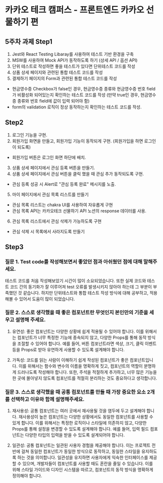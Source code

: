 # 카카오 테크 캠퍼스 - 프론트엔드 카카오 선물하기 편

## 5주차 과제 Step1
1. Jest와 React Testing Libaray를 사용하여 테스트 기반 환경을 구축
2. MSW를 사용하여 Mock API가 동작하도록 하기 (상세 API / 옵션 API)
3. 단위 테스트로 작성하면 좋을 테스트가 있다면 단위테스트 코드를 작성
4. 상품 상세 페이지와 관련된 통합 테스트 코드를 작성
5. 결제하기 페이지의 Form과 관련된 통합 테스트 코드를 작성
- 현금영수증 Checkbox가 false인 경우, 현금영수증 종류와 현금영수증 번호 field가 비활성화 되어있는지 확인하는 테스트 코드를 작성 (만약 true인 경우, 현금영수증 종류와 번호 field에 값이 입력 되어야 함)
- form의 validation 로직이 정상 동작하는지 확인하는 테스트 코드를 작성.

## Step2 
1. 로그인 기능을 구현.
2. 회원가입 화면을 만들고, 회원가입 기능이 동작되게 구현. (회원가입을 하면 로그인이 되도록)
- 회원가입 버튼은 로그인 화면 하단에 배치.
3. 상품 상세 페이지에서 관심 등록 버튼을 만들기.
4. 상품 상세 페이지에서 관심 버튼을 클릭 했을 때 관심 추가 동작되도록 구현.
- 관심 등록 성공 시 Alert로 "관심 등록 완료" 메시지를 노출.
5. 마이 페이지에서 관심 목록 리스트를 만들기
- 관심 목록 리스트는 chakra UI를 사용하여 자유롭게 구현
- 관심 목록 API는 카카오테크 선물하기 API 노션의 response 데이터를 사용.
6. 관심 목록 리스트에서 관심 삭제가 가능하도록 구현
- 관심 삭제 시 목록에서 사라지도록 만들기

## Step3
### 질문 1. Test code를 작성해보면서 좋았던 점과 아쉬웠던 점에 대해 말해주세요.
테스트 코드를 처음 작성해보았기 시간이 많이 소요되었습니다. 또한 실제 코드와 테스트 코드 간의 동기화가 잘 이루어져 test 오류를 발생시키지 않아야 하는데 그 부분이 부족했던 것 같습니다. 
하지만 단위테스트와 통합 테스트 작성 방식에 대해 공부하고, 적용해볼 수 있어서 도움이 많이 되었습니다. 

### 질문 2. 스스로 생각했을 때 좋은 컴포넌트란 무엇인지 본인만의 기준을 세우고 설명해 주세요.
1. 유연성: 좋은 컴포넌트는 다양한 상황에 쉽게 적용될 수 있어야 합니다. 이를 위해서는 컴포넌트가 너무 특정한 기능에 종속되지 않고, 다양한 Props를 통해 동작 방식을 조절할 수 있어야 합니다.
예를 들어, 버튼 컴포넌트라면 색상, 크기, 클릭 이벤트 등을 Props로 받아 유연하게 사용할 수 있도록 설계해야 합니다.

2. 가독성: 코드를 읽는 사람이 이해하기 쉽게 작성된 컴포넌트가 좋은 컴포넌트입니다. 이를 위해서는 함수와 변수의 이름을 명확하게 짓고, 컴포넌트의 역할이 분명하게 드러나도록 작성해야 합니다. 또한, 주석을 적절하게 추가하고, 너무 많은 기능을 한 곳에 몰아넣지 않도록 컴포넌트를 적절히 분리하는 것도 중요하다고 생각합니다.

### 질문 3. 스스로 생각했을 때 공통 컴포넌트를 만들 때 가장 중요한 요소 2개를 선택하고 이유와 함께 설명해주세요.
1. 재사용성: 공통 컴포넌트는 여러 곳에서 재사용될 것을 염두에 두고 설계해야 합니다. 재사용성이 높은 컴포넌트는 다양한 상황에서도 동일한 컴포넌트를 사용할 수 있게 합니다. 이를 위해서는 특정한 로직이나 스타일에 의존하지 않고, 다양한 Props를 통해 설정을 변경할 수 있도록 설계해야 합니다. 예를 들어, 입력 필드 컴포넌트는 다양한 타입의 입력을 받을 수 있도록 설계되어야 합니다.

2. 일관성: 공통 컴포넌트는 일관된 사용자 경험을 제공해야 합니다. 이는 프로젝트 전반에 걸쳐 동일한 컴포넌트가 동일한 방식으로 동작하고, 동일한 스타일을 유지하도록 하는 것을 의미합니다. 일관성을 유지하면 사용자에게 익숙한 인터페이스를 제공할 수 있으며, 개발자들이 컴포넌트를 사용할 때도 혼란을 줄일 수 있습니다. 이를 위해 스타일 가이드와 디자인 시스템을 따르고, 컴포넌트의 동작 방식을 명확하게 정의해야 합니다.